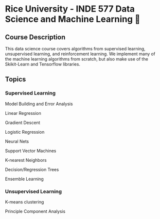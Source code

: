 # Rice University - INDE 577 Data Science and Machine Learning  🌱 

## Course Description

This data science course covers algorithms from supervised learning, unsupervised learning, and reinforcement learning. We implement many of the machine learning algorithms from scratch, but also make use of the Skikit-Learn and Tensorflow libraries. 

## Topics

### Supervised Learning

Model Building and Error Analysis

Linear Regression

Gradient Descent 

Logistic Regression

Neural Nets

Support Vector Machines

K-nearest Neighbors

Decision/Regression Trees

Ensemble Learning

### Unsupervised Learning

K-means clustering

Principle Component Analysis



<!--
**yq25/yq25** is a ✨ _special_ ✨ repository because its `README.md` (this file) appears on your GitHub profile.

Here are some ideas to get you started:

- 🔭 I’m currently working on ...
- 🌱 I’m currently learning ...
- 👯 I’m looking to collaborate on ...
- 🤔 I’m looking for help with ...
- 💬 Ask me about ...
- 📫 How to reach me: ...
- 😄 Pronouns: ...
- ⚡ Fun fact: ...
-->
